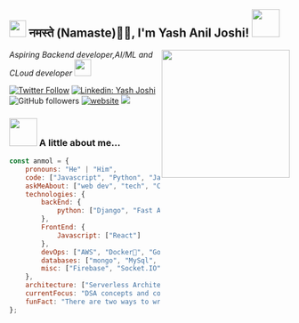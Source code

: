 <h2><img src="https://emojis.slackmojis.com/emojis/images/1531849430/4246/blob-sunglasses.gif?1531849430" width="30"/> नमस्ते (Namaste)🙏🏻, I'm Yash Anil Joshi! <img src="https://media.giphy.com/media/12oufCB0MyZ1Go/giphy.gif" width="50"></h2>
<img align='right' src="https://media.giphy.com/media/M9gbBd9nbDrOTu1Mqx/giphy.gif" width="230">
<p><em>Aspiring Backend developer,AI/ML and CLoud developer
</a><img src="https://media.giphy.com/media/WUlplcMpOCEmTGBtBW/giphy.gif" width="30"> 
</em></p>

[![Twitter Follow](https://img.shields.io/twitter/follow/18Yashjoshi?label=Follow)](https://twitter.com/intent/follow?screen_name=18Yashjoshi)
[![Linkedin: Yash Joshi](https://img.shields.io/badge/-yash-blue?style=flat-square&logo=Linkedin&logoColor=white&link=https://www.linkedin.com/in/yash-joshi-3444a420b/)](https://www.linkedin.com/in/yash-joshi-3444a420b/)
![GitHub followers](https://img.shields.io/github/followers/joshiyash05?label=Follow&style=social)
[![website](https://img.shields.io/badge/Website-46a2f1.svg?&style=flat-square&logo=Google-Chrome&logoColor=white&link=https://anmolsingh.me/)]([https://anmolsingh.me/](https://joshiyash05.github.io/portfolio/))
![](https://visitor-badge.glitch.me/badge?page_id=joshiyash05.joshiyash05)

### <img src="https://media.giphy.com/media/VgCDAzcKvsR6OM0uWg/giphy.gif" width="50"> A little about me...  

```javascript
const anmol = {
    pronouns: "He" | "Him",
    code: ["Javascript", "Python", "Java", "C","C++"],
    askMeAbout: ["web dev", "tech", "Competative programming", "photography"],
    technologies: {
        backEnd: {
            python: ["Django", "Fast API", "REST APIs","Flask"],
        },
        FrontEnd: {
            Javascript: ["React"]
        },
        devOps: ["AWS", "Docker🐳", "Google cloud","IBM cloud", "Nginx"],
        databases: ["mongo", "MySql", "sqlite"],
        misc: ["Firebase", "Socket.IO", "selenium", "open-cv", "streamlit", "SuiteApp"]
    },
    architecture: ["Serverless Architecture", "Progressive web applications", "Single page applications"],
    currentFocus: "DSA concepts and competative programming ",
    funFact: "There are two ways to write error-free programs; only the third one works"
};
```


